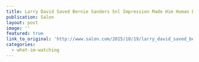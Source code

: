 ```yaml
---
title: Larry David Saved Bernie Sanders Snl Impression Made Him Human Likable  After a Rough Debate With Hillary Clinton
publication: Salon
layout: post
image: ''
featured: true
link_to_original: 'http://www.salon.com/2015/10/19/larry_david_saved_bernie_sanders_snl_impression_made_him_human_likable_after_a_rough_debate_with_hillary_clinton/'
categories:
  - what-im-watching
---
```


